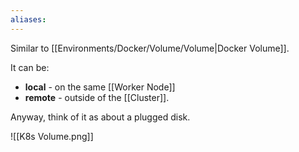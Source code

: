 ```yaml
---
aliases:
---
```

Similar to [[Environments/Docker/Volume/Volume|Docker Volume]].

It can be:
- **local** - on the same [[Worker Node]]
- **remote** - outside of the [[Cluster]].

Anyway, think of it as about a plugged disk.

![[K8s Volume.png]]
